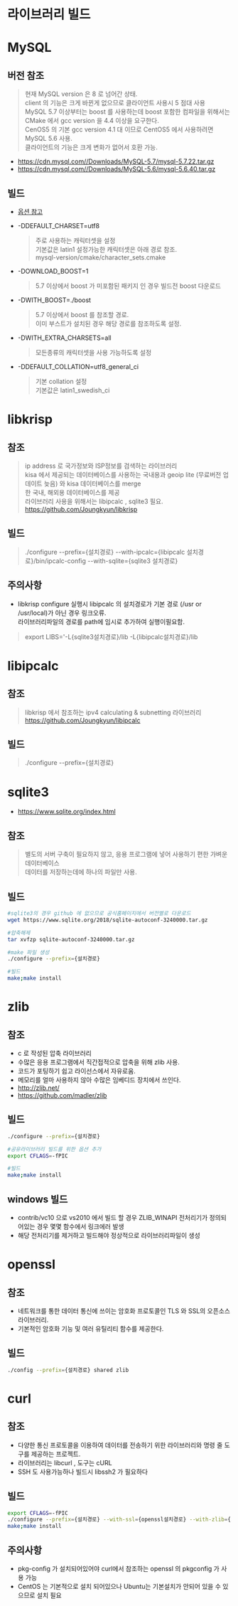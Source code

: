 라이브러리 빌드
==============

# MySQL

## 버전 참조

  > 현재 MySQL version 은 8 로 넘어간 상태.   
  > client 의 기능은 크게 바뀐게 없으므로 클라이언트 사용시 5 점대 사용   
  > MySQL 5.7 이상부터는 boost 를 사용하는데 boost 포함한 컴파일을 위해서는 CMake 에서 gcc version 을 4.4 이상을 요구한다.   
  > CenOS5 의 기본 gcc version 4.1 대 이므로 CentOS5 에서 사용하려면 MySQL 5.6 사용.   
  > 클라이언트의 기능은 크게 변화가 없어서 호환 가능.   

- https://cdn.mysql.com//Downloads/MySQL-5.7/mysql-5.7.22.tar.gz
- https://cdn.mysql.com//Downloads/MySQL-5.6/mysql-5.6.40.tar.gz

## 빌드 

- [옵션 참고](https://dev.mysql.com/doc/refman/5.6/en/source-configuration-options.html)

- -DDEFAULT_CHARSET=utf8

  > 주로 사용하는 캐릭터셋을 설정   
  > 기본값은 latin1
  > 설정가능한 캐릭터셋은 아래 경로 참조.   
  > mysql-version/cmake/character_sets.cmake

- -DOWNLOAD_BOOST=1

  > 5.7 이상에서 boost 가 미포함된 패키지 인 경우 빌드전 boost 다운로드   

- -DWITH_BOOST=./boost

  > 5.7 이상에서 boost 를 참조할 경로.   
  > 이미 부스트가 설치된 경우 해당 경로를 참조하도록 설정.   

- -DWITH_EXTRA_CHARSETS=all

  > 모든종류의 캐릭터셋을 사용 가능하도록 설정

- -DDEFAULT_COLLATION=utf8_general_ci

  > 기본 collation 설정    
  > 기본값은 latin1_swedish_ci   

# libkrisp

## 참조

  > ip address 로 국가정보와 ISP정보를 검색하는 라이브러리   
  > kisa 에서 제공되는 데이터베이스를 사용하는 국내용과 geoip lite (무료버전 업데이트 늦음) 와 kisa 데이터베이스를 merge   
  > 한 국내, 해외용 데이터베이스를 제공  
  > 라이브러리 사용을 위해서는 libipcalc , sqlite3 필요.   
  > https://github.com/Joungkyun/libkrisp   

## 빌드

  > ./configure --prefix={설치경로} --with-ipcalc={libipcalc 설치경로}/bin/ipcalc-config --with-sqlite={sqlite3 설치경로}

## 주의사항

 - libkrisp configure 실행시 libipcalc 의 설치경로가 기본 경로 (/usr or /usr/local)가 아닌 경우 링크오류.   
 라이브러리파일의 경로를 path에 임시로 추가하여 실행이필요함.   

  > export LIBS='-L{sqlite3설치경로}/lib -L{libipcalc설치경로}/lib   

# libipcalc

## 참조

  > libkrisp 에서 참조하는 ipv4 calculating & subnetting 라이브러리   
  > https://github.com/Joungkyun/libipcalc   

## 빌드

  > ./configure --prefix={설치경로}


# sqlite3

- https://www.sqlite.org/index.html

## 참조

  > 별도의 서버 구축이 필요하지 않고, 응용 프로그램에 넣어 사용하기 편한 가벼운 데이터베이스   
  > 데이터를 저장하는데에 하나의 파일만 사용.

## 빌드

```sh
#sqlite3의 경우 github 에 없으므로 공식홈페이지에서 버전별로 다운로드   
wget https://www.sqlite.org/2018/sqlite-autoconf-3240000.tar.gz

#압축해제
tar xvfzp sqlite-autoconf-3240000.tar.gz

#make 파일 생성
./configure --prefix={설치경로}

#빌드
make;make install
```

# zlib

## 참조

- c 로 작성된 압축 라이브러리   
- 수많은 응용 프로그램에서 직간접적으로 압축을 위해 zlib 사용.   
- 코드가 포팅하기 쉽고 라이선스에서 자유로움.   
- 메모리를 얼마 사용하지 않아 수많은 임베디드 장치에서 쓰인다.   
- http://zlib.net/   
- https://github.com/madler/zlib

## 빌드

```sh
./configure --prefix={설치경로}

#공유라이브러리 빌드를 위한 옵션 추가
export CFLAGS=-fPIC

#빌드
make;make install
```

## windows 빌드

- contrib/vc10  으로 vs2010 에서 빌드 할 경우 ZLIB_WINAPI 전처리기가 정의되어있는 경우 몇몇 함수에서 링크에러 발생
- 해당 전처리기를 제거하고 빌드해야 정상적으로 라이브러리파일이 생성

# openssl

## 참조

- 네트워크를 통한 데이터 통신에 쓰이는 암호화 프로토콜인 TLS 와 SSL의 오픈소스 라이브러리.
- 기본적인 암호화 기능 및 여러 유틸리티 함수를 제공한다.   

## 빌드

```sh
./config --prefix={설치경로} shared zlib
```

# curl

## 참조

- 다양한 통신 프로토콜을 이용하여 데이터를 전송하기 위한 라이브러리와 명령 줄 도구를 제공하는 프로젝트.
- 라이브러리는 libcurl , 도구는 cURL   
- SSH 도 사용가능하나 빌드시 libssh2 가 필요하다   

## 빌드

```sh
export CFLAGS=-fPIC
./configure --prefix={설치경로} --with-ssl={openssl설치경로} --with-zlib={zlib 설치경로}
make;make install
```

## 주의사항

- pkg-config 가 설치되어있어야 curl에서 참조하는 openssl 의 pkgconfig 가 사용 가능   
- CentOS 는 기본적으로 설치 되어있으나 Ubuntu는 기본설치가 안되어 있을 수 있으므로 설치 필요   

